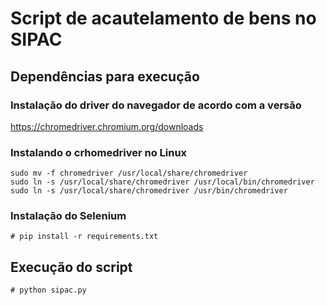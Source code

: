 # Script de acautelamento de bens no SIPAC

## Dependências para execução

### Instalação do driver do navegador de acordo com a versão
https://chromedriver.chromium.org/downloads

### Instalando o crhomedriver no Linux
```
sudo mv -f chromedriver /usr/local/share/chromedriver
sudo ln -s /usr/local/share/chromedriver /usr/local/bin/chromedriver
sudo ln -s /usr/local/share/chromedriver /usr/bin/chromedriver
```

### Instalação do Selenium
```
# pip install -r requirements.txt
```

## Execução do script
```
# python sipac.py
```

